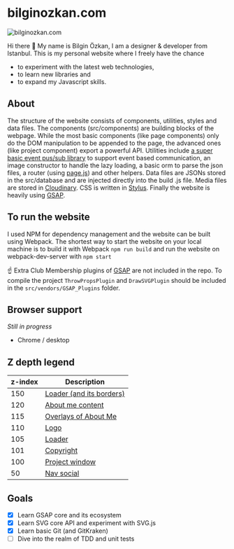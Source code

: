 # bilginozkan.com

![bilginozkan.com](https://github.com/bilgin1500/bilginozkan.com/raw/master/src/images/favicon.png)

Hi there 👋 My name is Bilgin Özkan, I am a designer & developer from Istanbul. This is my personal website where I freely have the chance 
* to experiment with the latest web technologies, 
* to learn new libraries and
* to expand my Javascript skills.

## About

The structure of the website consists of components, utilities, styles and data files. The components (src/components) are building blocks of the webpage. While the most basic components (like page components) only do the DOM manipulation to be appended to the page, the advanced ones (like project component) export a powerful API. Utilities include [a super basic event pus/sub library](https://davidwalsh.name/pubsub-javascript) to support event based communication, an image constructor to handle the lazy loading, a basic orm to parse the json files, a router (using [page.js](https://visionmedia.github.io/page.js/)) and other helpers. Data files are JSONs stored in the src/database and are injected directly into the build .js file. Media files are stored in [Cloudinary](https://cloudinary.com). CSS is written in [Stylus](http://stylus-lang.com/). Finally the website is heavily using [GSAP](https://greensock.com/gsap).

## To run the website

I used NPM for dependency management and the website can be built using Webpack. The shortest way to start the website on your local machine is to build it with Webpack `npm run build` and run the website on webpack-dev-server with `npm start`

:point_up: Extra Club Membership plugins of [GSAP](https://greensock.com/gsap) are not included in the repo. To compile the project `ThrowPropsPlugin` and `DrawSVGPlugin` should be included in the `src/vendors/GSAP_Plugins` folder. 

## Browser support

*Still in progress*
* Chrome / desktop

## Z depth legend

| z-index | Description |
| --- | --- |
| 150 | [Loader (and its borders)](https://github.com/bilgin1500/bilginozkan.com/blob/master/src/components/loader.js#L24) |
| 120 | [About me content](https://github.com/bilgin1500/bilginozkan.com/blob/master/src/components/page-about-me.js#L142) |
| 115 | [Overlays of About Me](https://github.com/bilgin1500/bilginozkan.com/blob/master/src/css/about.styl#L130) |
| 110 | [Logo](https://github.com/bilgin1500/bilginozkan.com/blob/master/src/css/logo.styl#L12) |
| 105 | [Loader](https://github.com/bilgin1500/bilginozkan.com/blob/master/src/css/main.styl#L50) |
| 101 | [Copyright](https://github.com/bilgin1500/bilginozkan.com/blob/master/src/css/footer.styl#L39) |
| 100 | [Project window](https://github.com/bilgin1500/bilginozkan.com/blob/master/src/css/project.styl#L22) |
| 50  | [Nav social](https://github.com/bilgin1500/bilginozkan.com/blob/master/src/css/footer.styl#L11) |

## Goals

* [x] Learn GSAP core and its ecosystem 
* [x] Learn SVG core API and experiment with SVG.js
* [x] Learn basic Git (and GitKraken)
* [ ] Dive into the realm of TDD and unit tests
